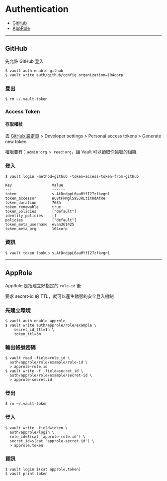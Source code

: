 # Authentication

-   [GitHub](#github)
-   [AppRole](#approle)

---

## GitHub

先允許 GitHub 登入

```bash=
$ vault auth enable github
$ vault write auth/github/config organization=104corp
```

### 登出

```bash=
$ rm ~/.vault-token
```

### Access Token

#### 存取權杖

去 [GitHub 設定頁](https://github.com/settings/profile) > Developer settings > Personal access tokens > Generate new token

權限要有：`admin:org > read:org`，讓 Vault 可以讀取你帳號的組織

### 登入

```bash=
$ vault login -method=github -token=access-token-from-github

Key                  Value
---                  ------
token                s.AtDndppL6auMYfI27zfkvgn1
token_accessor       WC8tFkMglS9S3RLtitHdAtRe
token_duration       768h
token_renewable      true
token_policies       ["default"]
identity_policies    []
policies             ["default"]
token_meta_username  evan361425
token_meta_org       104corp
```

### 資訊

```bash=
$ vault token lookup s.AtDndppL6auMYfI27zfkvgn1
```

---

## AppRole

AppRole 是指建立好指定的 `role-id` 後

要求 secret-id 的 TTL，就可以產生動態的安全登入機制

### 先建立環境

```bash=
$ vault auth enable approle
$ vault write auth/approle/role/example \
    secret_id_ttl=1h \
    token_ttl=3m
```

### 輸出帳號密碼

```bash=
$ vault read -field=role_id \
  auth/approle/role/example/role-id \
  > approle-role.id
$ vault write -f -field=secret_id \
  auth/approle/role/example/secret-id \
  > approle-secret.id
```

### 登出

```bash=
$ rm ~/.vault-token
```

### 登入

```bash=
$ vault write -field=token \
  auth/approle/login \
  role_id=$(cat 'approle-role.id') \
  secret_id=$(cat 'approle-secret.id') \
  > approle.token
```

### 資訊

```bash=
$ vault login $(cat approle.token)
$ vault print token
```
